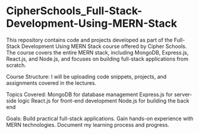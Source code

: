 # CipherSchools_Full-Stack-Development-Using-MERN-Stack
This repository contains code and projects developed as part of the Full-Stack Development Using MERN Stack course offered by Cipher Schools. The course covers the entire MERN stack, including MongoDB, Express.js, React.js, and Node.js, and focuses on building full-stack applications from scratch.

Course Structure:
I will be uploading code snippets, projects, and assignments covered in the lectures.

Topics Covered:
MongoDB for database management
Express.js for server-side logic
React.js for front-end development
Node.js for building the back end

Goals:
Build practical full-stack applications.
Gain hands-on experience with MERN technologies.
Document my learning process and progress.
